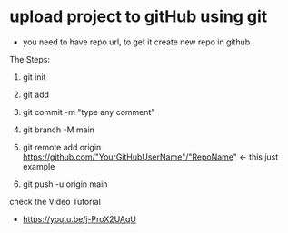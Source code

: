 # upload project to gitHub using git

* you need to have repo url, to get it create new repo in github

The Steps:

1. git init

2. git add <File Name>
  
3. git commit -m "type any comment"
  
4. git branch -M main
  
5. git remote add origin https://github.com/"YourGitHubUserName"/"RepoName" <- this just example
  
6. git push -u origin main
                                                                               

  
 check the Video Tutorial 
  
* https://youtu.be/j-ProX2UAqU
